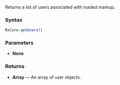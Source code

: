Returns a list of users associated with loaded markup.

### Syntax

```typescript
RxCore.getUsers()
```

### Parameters

- **None**

### Returns

- **Array** — An array of user objects.